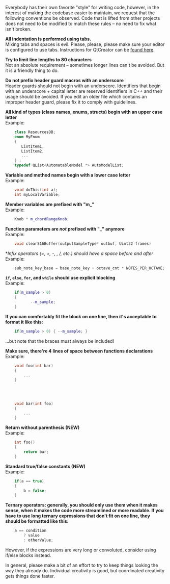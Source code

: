 Everybody has their own favorite "style" for writing code, however, in the interest of making the codebase easier to maintain, we request that the following conventions be observed. Code that is lifted from other projects does not need to be modified to match these rules – no need to fix what isn't broken.

**All indentation is performed using tabs.**  
Mixing tabs and spaces is evil. Please, please, please make sure your editor is configured to use tabs.  Instructions for QtCreator can be [found here](https://github.com/LMMS/lmms/pull/2033#issuecomment-98895801).

**Try to limit line lengths to 80 characters**  
Not an absolute requirement – sometimes longer lines can't be avoided. But it is a friendly thing to do.

**Do not prefix header guard macros with an underscore**  
Header guards should not begin with an underscore. Identifiers that begin with an underscore + capital letter are reserved identifiers in C++ and their usage should be avoided. If you edit an older file which contains an improper header guard, please fix it to comply with guidelines.

**All kind of types (class names, enums, structs) begin with an upper case letter**  
Example:

```c++
	class ResourcesDB;
	enum MyEnum
	{
	   ListItem1,
	   ListItem2,
	   ...
	} ;
	typedef QList<AutomatableModel *> AutoModelList;
```

**Variable and method names begin with a lower case letter**  
Example:
```c++
	void doThis(int a);
	int myLocalVariable;
```

**Member variables are prefixed with "m_"**  
Example:
```c++
	Knob * m_chordRangeKnob;
```
**Function parameters are _not_ prefixed with "_" anymore**  
Example:
```c++
	void clearS16Buffer(outputSampleType* outbuf, Uint32 frames)
```
**Infix operators (=, +, -, *, /, etc.) should have a space before and after**  
Example:
```c++
	sub_note_key_base = base_note_key + octave_cnt * NOTES_PER_OCTAVE;
```

**`if`, `else`, `for`, and `while` should use explicit blocking**  
Example:
```c++
	if(m_sample > 0)
	{
	       --m_sample;
	}
```
**If you can comfortably fit the block on one line, then it's acceptable to format it like this:**
```c++
	if(m_sample > 0) { --m_sample; }
```
...but note that the braces must always be included!

**Make sure, there're 4 lines of space between functions declarations**  
Example:
```c++
	void foo(int bar)
	{
		...
	}
	
	
	
	
	void bar(int foo)
	{
		...
	}
```
**Return without parenthesis (NEW)**  
Example:
```c++
	int foo()
	{
		return bar;
	}
```

**Standard true/false constants (NEW)**  
Example:
```c++
	if(a == true)
	{
		b = false;
	}
```

**Ternary operators: generally, you should only use them when it makes sense, when it makes the code more streamlined or more readable. If you have to use long ternary expressions that don't fit on one line, they should be formatted like this:**
```c++
	a == condition
		? value
		: otherValue;
```
However, if the expressions are very long or convoluted, consider using if/else blocks instead.

In general, please make a bit of an effort to try to keep things looking the way they already do. Individual creativity is good, but coordinated creativity gets things done faster.